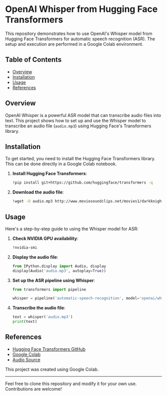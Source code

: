 # OpenAI Whisper from Hugging Face Transformers


This repository demonstrates how to use OpenAI's Whisper model from Hugging Face Transformers for automatic speech recognition (ASR). The setup and execution are performed in a Google Colab environment.

## Table of Contents

- [Overview](#overview)
- [Installation](#installation)
- [Usage](#usage)
- [References](#references)

## Overview

OpenAI Whisper is a powerful ASR model that can transcribe audio files into text. This project shows how to set up and use the Whisper model to transcribe an audio file (`audio.mp3`) using Hugging Face's Transformers library.

## Installation

To get started, you need to install the Hugging Face Transformers library. This can be done directly in a Google Colab notebook.

1. **Install Hugging Face Transformers**:
    ```sh
    !pip install git+https://github.com/huggingface/transformers -q
    ```

2. **Download the audio file**:
    ```sh
    !wget -O audio.mp3 http://www.moviesoundclips.net/movies1/darkknight/criminal.mp3
    ```

## Usage

Here's a step-by-step guide to using the Whisper model for ASR:

1. **Check NVIDIA GPU availability**:
    ```sh
    !nvidia-smi
    ```

2. **Display the audio file**:
    ```python
    from IPython.display import Audio, display
    display(Audio('audio.mp3', autoplay=True))
    ```

3. **Set up the ASR pipeline using Whisper**:
    ```python
    from transformers import pipeline

    whisper = pipeline('automatic-speech-recognition', model='openai/whisper-medium', device=0)
    ```

4. **Transcribe the audio file**:
    ```python
    text = whisper('audio.mp3')
    print(text)
    ```

## References

- [Hugging Face Transformers GitHub](https://github.com/huggingface/transformers)
- [Google Colab](https://colab.research.google.com/)
- [Audio Source](http://www.moviesoundclips.net/movies1/darkknight/criminal.mp3)

This project was created using Google Colab. 

---

Feel free to clone this repository and modify it for your own use. Contributions are welcome!
